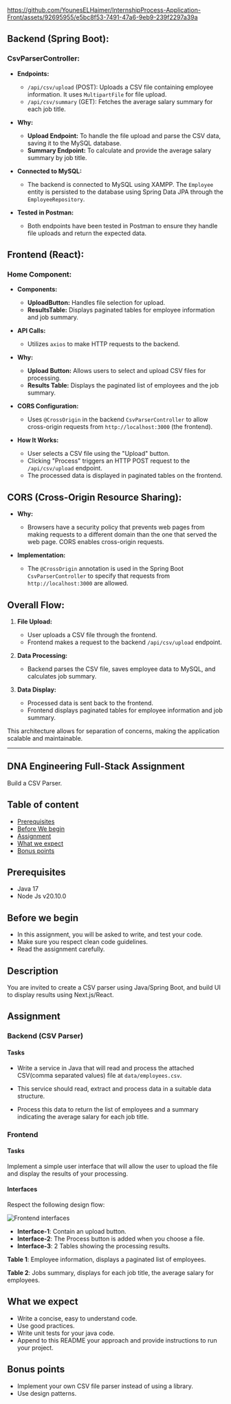 https://github.com/YounesELHaimer/InternshipProcess-Application-Front/assets/92695955/e5bc8f53-7491-47a6-9eb9-239f2297a39a

## Backend (Spring Boot):

### CsvParserController:

- **Endpoints:**
  - `/api/csv/upload` (POST): Uploads a CSV file containing employee information. It uses `MultipartFile` for file upload.
  - `/api/csv/summary` (GET): Fetches the average salary summary for each job title.

- **Why:**
  - **Upload Endpoint:** To handle the file upload and parse the CSV data, saving it to the MySQL database.
  - **Summary Endpoint:** To calculate and provide the average salary summary by job title.

- **Connected to MySQL:**
  - The backend is connected to MySQL using XAMPP. The `Employee` entity is persisted to the database using Spring Data JPA through the `EmployeeRepository`.

- **Tested in Postman:**
  - Both endpoints have been tested in Postman to ensure they handle file uploads and return the expected data.

## Frontend (React):

### Home Component:

- **Components:**
  - **UploadButton:** Handles file selection for upload.
  - **ResultsTable:** Displays paginated tables for employee information and job summary.

- **API Calls:**
  - Utilizes `axios` to make HTTP requests to the backend.

- **Why:**
  - **Upload Button:** Allows users to select and upload CSV files for processing.
  - **Results Table:** Displays the paginated list of employees and the job summary.

- **CORS Configuration:**
  - Uses `@CrossOrigin` in the backend `CsvParserController` to allow cross-origin requests from `http://localhost:3000` (the frontend).

- **How It Works:**
  - User selects a CSV file using the "Upload" button.
  - Clicking "Process" triggers an HTTP POST request to the `/api/csv/upload` endpoint.
  - The processed data is displayed in paginated tables on the frontend.

## CORS (Cross-Origin Resource Sharing):

- **Why:**
  - Browsers have a security policy that prevents web pages from making requests to a different domain than the one that served the web page. CORS enables cross-origin requests.

- **Implementation:**
  - The `@CrossOrigin` annotation is used in the Spring Boot `CsvParserController` to specify that requests from `http://localhost:3000` are allowed.

## Overall Flow:

1. **File Upload:**
   - User uploads a CSV file through the frontend.
   - Frontend makes a request to the backend `/api/csv/upload` endpoint.

2. **Data Processing:**
   - Backend parses the CSV file, saves employee data to MySQL, and calculates job summary.

3. **Data Display:**
   - Processed data is sent back to the frontend.
   - Frontend displays paginated tables for employee information and job summary.

This architecture allows for separation of concerns, making the application scalable and maintainable.




------------------------------------------------------------------------------------------------------------
## DNA Engineering Full-Stack Assignment
Build a CSV Parser.

## Table of content
- [Prerequisites](#prerequisites)
- [Before We begin](#before-we-begin)
- [Assignment](#assignment)
- [What we expect](#what-we-expect)
- [Bonus points](#bonus-points)

## Prerequisites
- Java 17
- Node Js v20.10.0

## Before we begin
- In this assignment, you will be asked to write, and test your code.
- Make sure you respect clean code guidelines.
- Read the assignment carefully.

## Description
You are invited to create a CSV parser using Java/Spring Boot, and build UI to display results using Next.js/React.

## Assignment

### Backend (CSV Parser)

#### Tasks

- Write a service in Java that will read and process the attached CSV(comma separated values) file at `data/employees.csv`.

- This service should read, extract and process data in a suitable data structure.

- Process this data to return the list of employees and a summary indicating the average salary for each job title.

### Frontend

#### Tasks
Implement a simple user interface that will allow the user to upload the file and display the results of your processing.

#### Interfaces

Respect the following design flow:

![Frontend interfaces](./static/interfaces.png)

- **Interface-1**: Contain an upload button.
- **Interface-2**: The Process button is added when you choose a file.
- **Interface-3**: 2 Tables showing the processing results.

**Table 1**: Employee information, displays a paginated list of employees.

**Table 2**: Jobs summary, displays for each job title, the average salary for employees.

## What we expect
- Write a concise, easy to understand code.
- Use good practices.
- Write unit tests for your java code.
- Append to this README your approach and provide instructions to run your project.

## Bonus points
- Implement your own CSV file parser instead of using a library.
- Use design patterns.
